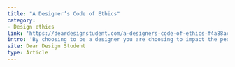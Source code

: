 ```yaml
---
title: "A Designer’s Code of Ethics"
category:
- Design ethics
link: 'https://deardesignstudent.com/a-designers-code-of-ethics-f4a88aca9e95'
intro: 'By choosing to be a designer you are choosing to impact the people who come in contact with your work, you can either help or hurt them with your actions.'
site: Dear Design Student
type: Article
---
```






